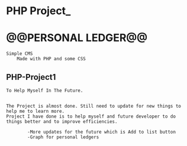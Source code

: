 # PHP Project_ 

# @@PERSONAL LEDGER@@

    Simple CMS
        Made with PHP and some CSS
        

## PHP-Project1

    To Help Myself In The Future.
    
    
    The Project is almost done. Still need to update for new things to help me to learn more. 
    Project I have done is to help myself and future developer to do things better and to improve efficiencies.
        
            -More updates for the future which is Add to list button
            -Graph for personal ledgers
            
    
